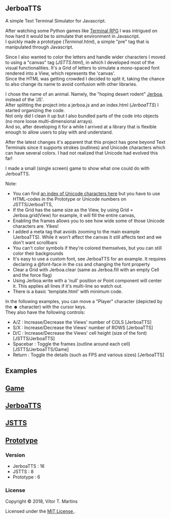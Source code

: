 ## JerboaTTS

A simple Text Terminal Simulator for Javascript.

After watching some Python games like [Terminal RPG](https://stay-alive.itch.io/terminal-rpg) I was intrigued on how hard it would be to simulate that environment in Javascript.  
I quickly made a prototype (*Terminal.html*), a simple "pre" tag that is manipulated through Javascript.

Since I also wanted to color the letters and handle wider characters I moved to using a "canvas" tag (*JSTTS.html*), in which I developed most of the visual functionalities. It's a Grid of letters to simulate a mono-spaced font rendered into a View, which represents the 'canvas'.  
Since the HTML was getting crowded I decided to split it, taking the chance to also change its name to avoid confusion with other libraries.  

I chose the name of an animal. Namely, the "hoping desert rodent" [Jerboa](https://en.wikipedia.org/wiki/Jerboa), instead of the 'JS'.  
After splitting the project into a jerboa.js and an index.html  (*JerboaTTS*) I started organizing the code.  
Not only did I clean it up but I also bundled parts of the code into objects (no more loose multi-dimensional arrays).  
And so, after developing it for a while I arrived at a library that is flexible enough to allow users to play with and understand.

After the latest changes it's apparent that this project has gone beyond Text Terminals since it supports strokes (outlines) and Unicode characters which can have several colors. I had not realized that Unicode had evolved this far!

I made a small (single screen) game to show what one could do with JerboaTTS.

Note:
- You can find [an index of Unicode characters here](https://unicode-table.com/en/) but you have to use HTML-codes in the Prototype or Unicode numbers on JSTTS/JerboaTTS,
- If the Grid has the same size as the View, by using Grid = Jerboa.grid(View) for example, it will fill the entire canvas,
- Enabling the frames allows you to see how wide some of those Unicode characters are. Yikes!
- I added a meta tag that avoids zooming to the main example (JerboaTTS). While it won't affect the canvas it still affects text and we don't want scrollbars
- You can't color symbols if they're colored themselves, but you can still color their backgrounds
- It's easy to use a custom font, see JerboaTTS for an example. It requires declaring a @font-face in the css and changing the font property
- Clear a Grid with Jerboa.clear (same as Jerboa.fill with an empty Cell and the force flag)
- Using Jerboa.write with a 'null' position or Point component will center it. This applies all lines if it's multi-line so watch out.
- There is a basic 'template.html' with minimum code.

In the following examples, you can move a "Player" character (depicted by the **☻** character) with the cursor keys.  
They also have the following controls:
- A/Z : Increase/Decrease the Views' number of COLS [JerboaTTS]
- S/X : Increase/Decrease the Views' number of ROWS [JerboaTTS]
- D/C : Increase/Decrease the Views' cell height (size of the font) [JSTTS/JerboaTTS]
- Spacebar : Toggle the frames (outline around each cell) [JSTTS/JerboaTTS/Game]
- Return : Toggle the details (such as FPS and various sizes) [JerboaTTS]

## Examples

## [Game](https://vimino.gitlab.io/JerboaTTS/game.html)
## [JerboaTTS](https://vimino.gitlab.io/JerboaTTS)
## [JSTTS](https://vimino.gitlab.io/JerboaTTS/jstts.html)
## [Prototype](https://vimino.gitlab.io/JerboaTTS/prototype.html)

### Version

- JerboaTTS : 16
- JSTTS : 8
- Prototype : 6

### License

Copyright &copy; 2018, Vítor T. Martins

Licensed under the [MIT License ](https://opensource.org/licenses/MIT).
